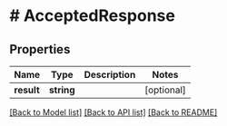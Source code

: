 # # AcceptedResponse

## Properties

Name | Type | Description | Notes
------------ | ------------- | ------------- | -------------
**result** | **string** |  | [optional]

[[Back to Model list]](../../README.md#models) [[Back to API list]](../../README.md#endpoints) [[Back to README]](../../README.md)
